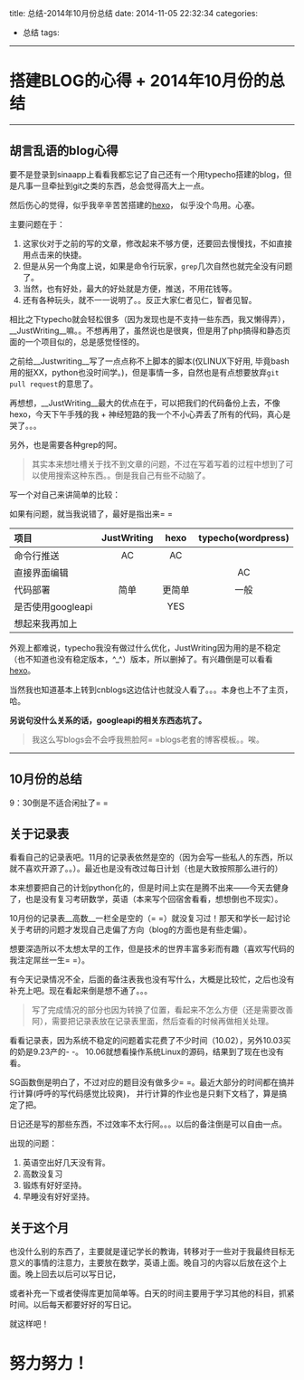 title: 总结-2014年10月份总结
date: 2014-11-05 22:32:34
categories: 
- 总结
tags:
---

搭建BLOG的心得 + 2014年10月份的总结
===

---

胡言乱语的blog心得
---

要不是登录到sinaapp上看看我都忘记了自己还有一个用typecho搭建的blog，但是凡事一旦牵扯到git之类的东西，总会觉得高大上一点。

然后伤心的觉得，似乎我辛辛苦苦搭建的[hexo](http://zipperary.com/2013/05/28/hexo-guide-2/)， 似乎没个鸟用。心塞。

主要问题在于：

1. 这家伙对于之前的写的文章，修改起来不够方便，还要回去慢慢找，不如直接用点击来的快捷。
2. 但是从另一个角度上说，如果是命令行玩家，`grep`几次自然也就完全没有问题了。
3. 当然，也有好处，最大的好处就是方便，推送，不用花钱等。
4. 还有各种玩头，就不一一说明了。。反正大家仁者见仁，智者见智。

相比之下typecho就会轻松很多（因为发现也是不支持一些东西，我又懒得弄），__JustWriting__嘛。。不想再用了，虽然说也是很爽，但是用了php搞得和静态页面的一个项目似的，总是感觉怪怪的。

之前给__Justwriting__写了一点点称不上脚本的脚本(仅LINUX下好用, 毕竟bash用的挺XX，python也没时间学。)，但是事情一多，自然也是有点想要放弃`git pull request`的意思了。

再想想，__JustWriting__最大的优点在于，可以把我们的代码备份上去，不像hexo，今天下午手残的我 + 神经短路的我一个不小心弄丢了所有的代码，真心是哭了。。。

另外，也是需要各种grep的阿。

> 其实本来想吐槽关于找不到文章的问题，不过在写着写着的过程中想到了可以使用搜索这种东西。。倒是我自己有些不动脑了。

写一个对自己来讲简单的比较：

如果有问题，就当我说错了，最好是指出来= =

|项目  |JustWriting |hexo      |typecho(wordpress)|
|:-----|:-----------:|:---------:|:-----------------:|
|命令行推送| AC     |AC        |                  |
|直接界面编辑|      |          |AC                |
|代码部署|简单      |更简单    |一般              |
|是否使用googleapi||YES||
|想起来我再加上||||

外观上都难说，typecho我没有做过什么优化，JustWriting因为用的是不稳定（也不知道也没有稳定版本，^\_^）版本，所以删掉了。有兴趣倒是可以看看[hexo](http://svtter.github.io)。

当然我也知道基本上转到cnblogs这边估计也就没人看了。。。本身也上不了主页，哈。

**另说句没什么关系的话，googleapi的相关东西态坑了。**

> 我这么写blogs会不会呼我熊脸阿= =blogs老套的博客模板。。唉。


---

10月份的总结
---

9：30倒是不适合闲扯了= =

关于记录表
---

看看自己的记录表吧。11月的记录表依然是空的（因为会写一些私人的东西，所以就不喜欢开源了。。）。最近也是没有改过每日计划（也是大致按照那么进行的）

本来想要把自己的计划python化的，但是时间上实在是腾不出来——今天去健身了，也是没有复习考研数学，英语（本来写个回宿舍看看，想想倒也不现实）。

10月份的记录表__高数__一栏全是空的（= =）就没复习过！那天和学长一起讨论关于考研的问题才发现自己走偏了方向（blog的方面也是有些走偏）。

想要深造所以不太想太早的工作，但是技术的世界丰富多彩而有趣（喜欢写代码的我注定屌丝一生= =）。

有今天记录情况不全，后面的备注表我也没有写什么，大概是比较忙，之后也没有补充上吧。现在看起来倒是想不通了。。。

> 写了完成情况的部分也因为转换了位置，看起来不怎么方便（还是需要改善阿），需要把记录表放在记录表里面，然后查看的时候再做相关处理。

看看记录表，因为系统不稳定的问题着实花费了不少时间（10.02），另外10.03买的奶是9.23产的- -。 10.06就想看操作系统Linux的源码，结果到了现在也没有看。

SG函数倒是明白了，不过对应的题目没有做多少= =。最近大部分的时间都在搞并行计算(呼呼的写代码感觉比较爽)， 并行计算的作业也是只剩下文档了，算是搞定了把。

日记还是写的那些东西，不过效率不太行阿。。。以后的备注倒是可以自由一点。

出现的问题：
1. 英语空出好几天没有背。
2. 高数没复习
3. 锻炼有好好坚持。
4. 早睡没有好好坚持。

关于这个月
---

也没什么别的东西了，主要就是谨记学长的教诲，转移对于一些对于我最终目标无意义的事情的注意力，主要放在数学，英语上面。晚自习的内容以后放在这个上面。晚上回去以后可以写日记，

或者补充一下或者使得库更加简单等。白天的时间主要用于学习其他的科目，抓紧时间。以后每天都要好好的写日记。

就这样吧！

努力努力！
===
